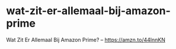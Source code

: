 # wat-zit-er-allemaal-bij-amazon-prime
Wat Zit Er Allemaal Bij Amazon Prime? – https://amzn.to/44lnnKN
